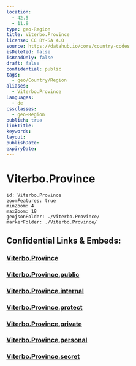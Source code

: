 ```yaml
---
location:
  - 42.5
  - 11.9
type: geo-Region
title: Viterbo.Province
license: CC BY-SA 4.0
source: https://datahub.io/core/country-codes
isDeleted: false
isReadOnly: false
draft: false
confidential: public
tags:
  - geo/Country/Region
aliases:
  - Viterbo.Province
Languages:
  - de
cssclasses:
  - geo-Region
publish: true
linkTitle:
keywords:
layout:
publishDate:
expiryDate:
---
```


# Viterbo.Province

```leaflet
id: Viterbo.Province
zoomFeatures: true 
minZoom: 4 
maxZoom: 18
geojsonFolder: ./Viterbo.Province/
markerFolder: ./Viterbo.Province/
```


## Confidential Links & Embeds: 

### [Viterbo.Province](/_Standards/Earth/Continent/Europe/Europe~South/Italy/regions~Italy/Lazio/Viterbo.Province.md) 

### [Viterbo.Province.public](/_public/Earth/Continent/Europe/Europe~South/Italy/regions~Italy/Lazio/Viterbo.Province.public.md) 

### [Viterbo.Province.internal](/_internal/Earth/Continent/Europe/Europe~South/Italy/regions~Italy/Lazio/Viterbo.Province.internal.md) 

### [Viterbo.Province.protect](/_protect/Earth/Continent/Europe/Europe~South/Italy/regions~Italy/Lazio/Viterbo.Province.protect.md) 

### [Viterbo.Province.private](/_private/Earth/Continent/Europe/Europe~South/Italy/regions~Italy/Lazio/Viterbo.Province.private.md) 

### [Viterbo.Province.personal](/_personal/Earth/Continent/Europe/Europe~South/Italy/regions~Italy/Lazio/Viterbo.Province.personal.md) 

### [Viterbo.Province.secret](/_secret/Earth/Continent/Europe/Europe~South/Italy/regions~Italy/Lazio/Viterbo.Province.secret.md)

